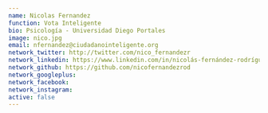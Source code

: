 ```yaml
---
name: Nicolas Fernandez
function: Vota Inteligente
bio: Psicología - Universidad Diego Portales
image: nico.jpg
email: nfernandez@ciudadanointeligente.org
network_twitter: http://twitter.com/nico_fernandezr
network_linkedin: https://www.linkedin.com/in/nicolás-fernández-rodríguez-5a955769
network_github: https://github.com/nicofernandezrod
network_googleplus:
network_facebook:
network_instagram:
active: false
---
```

